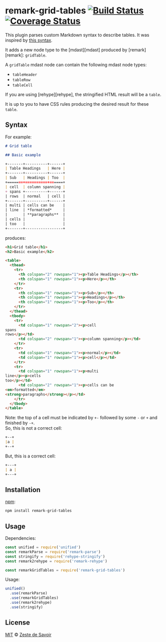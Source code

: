 # remark-grid-tables [![Build Status][build-badge]][build-status] [![Coverage Status][coverage-badge]][coverage-status]

This plugin parses custom Markdown syntax to describe tables. It was inspired by [this syntax](https://github.com/smartboyathome/Markdown-GridTables/blob/b4d16d5d254bed4336713d27eb8a37dc0e5f4273/mdx_grid_tables.py).

It adds a new node type to the [mdast][mdast] produced by [remark][remark]: `gridTable`.

A `gridTable` mdast node can contain the following mdast node types:

* `tableHeader`
* `tableRow`
* `tableCell`

If you are using [rehype][rehype], the stringified HTML result will be a `table`.

It is up to you to have CSS rules producing the desired result for these `table`.

## Syntax

For example:

```markdown
# Grid table

## Basic example

+-------+----------+------+
| Table Headings   | Here |
+-------+----------+------+
| Sub   | Headings | Too  |
+=======+==========+======+
| cell  | column spanning |
+ spans +----------+------+
| rows  | normal   | cell |
+-------+----------+------+
| multi | cells can be    |
| line  | *formatted*     |
|       | **paragraphs**  |
| cells |                 |
| too   |                 |
+-------+-----------------+
```

produces:

```html
<h1>Grid table</h1>
<h2>Basic example</h2>

<table>
  <thead>
    <tr>
      <th colspan="2" rowspan="1"><p>Table Headings</p></th>
      <th colspan="1" rowspan="1"><p>Here</p></th>
    </tr>
    <tr>
      <th colspan="1" rowspan="1"><p>Sub</p></th>
      <th colspan="1" rowspan="1"><p>Headings</p></th>
      <th colspan="1" rowspan="1"><p>Too</p></th>
    </tr>
  </thead>
  <tbody>
    <tr>
      <td colspan="1" rowspan="2"><p>cell
spans
rows</p></td>
      <td colspan="2" rowspan="1"><p>column spanning</p></td>
    </tr>
    <tr>
      <td colspan="1" rowspan="1"><p>normal</p></td>
      <td colspan="1" rowspan="1"><p>cell</p></td>
    </tr>
    <tr>
      <td colspan="1" rowspan="1"><p>multi
line</p><p>cells
too</p></td>
      <td colspan="2" rowspan="1"><p>cells can be
<em>formatted</em>
<strong>paragraphs</strong></p></td>
    </tr>
  </tbody>
</table>
```

Note: the top of a cell must be indicated by `+-` followed by some `-` or `+` and finished by `-+`.  
So, this is not a correct cell:
```md
+--+
|a |
+--+
```

But, this is a correct cell:
```md
+---+
| a |
+---+
```

## Installation

[npm][npm]:

```bash
npm install remark-grid-tables
```

## Usage

Dependencies:

```javascript
const unified = require('unified')
const remarkParse = require('remark-parse')
const stringify = require('rehype-stringify')
const remark2rehype = require('remark-rehype')

const remarkGridTables = require('remark-grid-tables')
```

Usage:

```javascript
unified()
  .use(remarkParse)
  .use(remarkGridTables)
  .use(remark2rehype)
  .use(stringify)
```


## License

[MIT][license] © [Zeste de Savoir][zds]

<!-- Definitions -->

[build-badge]: https://img.shields.io/travis/zestedesavoir/zmarkdown.svg

[build-status]: https://travis-ci.org/zestedesavoir/zmarkdown

[coverage-badge]: https://img.shields.io/coveralls/zestedesavoir/zmarkdown.svg

[coverage-status]: https://coveralls.io/github/zestedesavoir/zmarkdown

[license]: https://github.com/zestedesavoir/zmarkdown/blob/master/packages/remark-grid-tables/LICENSE-MIT

[zds]: https://zestedesavoir.com

[npm]: https://www.npmjs.com/package/remark-grid-tables
